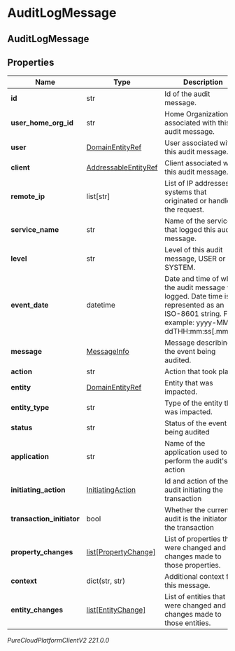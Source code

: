 # AuditLogMessage

## AuditLogMessage

## Properties

|Name | Type | Description | Notes|
|------------ | ------------- | ------------- | -------------|
| **id** | str | Id of the audit message. | [optional] |
| **user_home_org_id** | str | Home Organization Id associated with this audit message. | [optional] |
| **user** | [DomainEntityRef](DomainEntityRef) | User associated with this audit message. | [optional] |
| **client** | [AddressableEntityRef](AddressableEntityRef) | Client associated with this audit message. | [optional] |
| **remote_ip** | list[str] | List of IP addresses of systems that originated or handled the request. | [optional] |
| **service_name** | str | Name of the service that logged this audit message. | [optional] |
| **level** | str | Level of this audit message, USER or SYSTEM. | [optional] |
| **event_date** | datetime | Date and time of when the audit message was logged. Date time is represented as an ISO-8601 string. For example: yyyy-MM-ddTHH:mm:ss[.mmm]Z | [optional] |
| **message** | [MessageInfo](MessageInfo) | Message describing the event being audited. | [optional] |
| **action** | str | Action that took place. | [optional] |
| **entity** | [DomainEntityRef](DomainEntityRef) | Entity that was impacted. | [optional] |
| **entity_type** | str | Type of the entity that was impacted. | [optional] |
| **status** | str | Status of the event being audited | [optional] |
| **application** | str | Name of the application used to perform the audit&#39;s action | [optional] |
| **initiating_action** | [InitiatingAction](InitiatingAction) | Id and action of the audit initiating the transaction | [optional] |
| **transaction_initiator** | bool | Whether the current audit is the initiator of the transaction | [optional] |
| **property_changes** | [list[PropertyChange]](PropertyChange) | List of properties that were changed and changes made to those properties. | [optional] |
| **context** | dict(str, str) | Additional context for this message. | [optional] |
| **entity_changes** | [list[EntityChange]](EntityChange) | List of entities that were changed and changes made to those entities. | [optional] |



_PureCloudPlatformClientV2 221.0.0_
